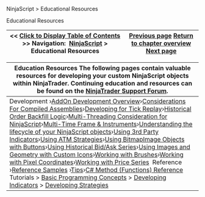 ﻿


NinjaScript \> Educational Resources






















Educational Resources







| \<\< [Click to Display Table of Contents](educational_resources.md) \>\> **Navigation:**     [NinjaScript](ninjascript-1.md) \> Educational Resources | [Previous page](editor_keyboard_shortcuts-1.md) [Return to chapter overview](ninjascript-1.md) [Next page](addon_development_overview-1.md) |
| --- | --- |













| Education Resources The following pages contain valuable resources for developing your custom NinjaScript objects within NinjaTrader. Continuing education and resources can be found on the [NinjaTrader Support Forum](https://forum.ninjatrader.com/). |
| --- |
| Development ›[AddOn Development Overview](addon_development_overview-1.md)›[Considerations For Compiled Assemblies](considerations_for_compiled_assemblies-1.md)›[Developing for Tick Replay](developing_for__tick_replay-1.md)›[Historical Order Backfill Logic](historical_order_backfill_logic-1.md)›[Multi\-Threading Consideration for NinjaScript](multi-threading-1.md)›[Multi\-Time Frame \& Instruments](multi-time_frame__instruments-1.md)›[Understanding the lifecycle of your NinjaScript objects](understanding_the_lifecycle_of-1.md)›[Using 3rd Party Indicators](using_3rd_party_indicators-1.md)›[Using ATM Strategies](using_atm_strategies-1.md)›[Using BitmapImage Objects with Buttons](using_bitmapimage_objects_with_buttons-1.md)›[Using Historical Bid/Ask Series](using_historical_bid_ask_serie-1.md)›[Using Images and Geometry with Custom Icons](using_images_and_geometry_with_custom_icons-1.md)›[Working with Brushes](working_with_brushes-1.md)›[Working with Pixel Coordinates](working_with_pixel_coordinates-1.md)›[Working with Price Series](working_with_price_series-1.md)  Reference ›[Reference Samples](reference_samples-1.md) ›[Tips](tips-1.md)›[C\# Method (Functions) Reference](c_method_functions_reference-1.md)  Tutorials \> [Basic Programming Concepts](basic_programming_concepts.md) \> [Developing Indicators](developing_indicators-1.md) \> [Developing Strategies](developing_strategies-1.md) |









